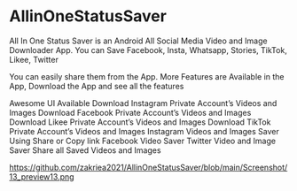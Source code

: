 # AllinOneStatusSaver
All In One Status Saver 
is an Android All Social Media Video and Image Downloader App. You can Save Facebook, Insta, Whatsapp, Stories, TikTok, Likee, Twitter

You can easily share them from the App.
More Features are Available in the App, Download the App and see all the features

 Awesome UI Available
Download Instagram Private Account’s Videos and Images
Download Facebook Private Account’s Videos and Images
Download Likee  Private Account’s Videos and Images
Download TikTok   Private Account’s Videos and Images
Instagram Videos and Images Saver Using Share or Copy link
Facebook Video Saver
Twitter Video and Image Saver
Share all Saved Videos and Images

https://github.com/zakriea2021/AllinOneStatusSaver/blob/main/Screenshot/13_preview13.png
